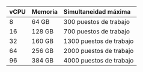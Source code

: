 | vCPU | Memoria | Simultaneidad máxima    |
|:---- |:------- |:----------------------- |
| 8    | 64 GB   | 300 puestos de trabajo  |
| 16   | 128 GB  | 700 puestos de trabajo  |
| 32   | 160 GB  | 1300 puestos de trabajo |
| 64   | 256 GB  | 2000 puestos de trabajo |
| 96   | 384 GB  | 4000 puestos de trabajo |
